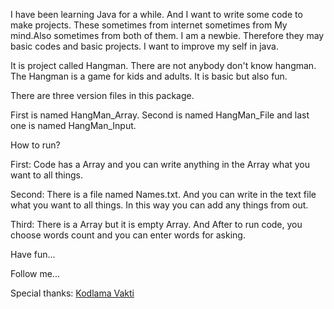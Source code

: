 I have been learning Java for a while. 
And I want to write some code to make projects. These sometimes from internet sometimes from My mind.Also sometimes from both of them.
I am a newbie. Therefore they may basic codes and basic projects.
I want to improve my self in java.

It is project called Hangman. There are not anybody don't know hangman. The Hangman is a game for kids and adults. It is basic but also fun.

There are three version files in this package. 

First is named HangMan_Array. Second is named HangMan_File and last one is named HangMan_Input.

How to run?

First: Code has a Array and you can write anything in the Array what you want to all things.

Second: There is a file named Names.txt. And you can write in the text file what you want to all things. In this way you can add any things from out.

Third: There is a Array but it is empty Array. And After to run code, you choose words count and you can enter words for asking.

Have fun...

Follow me...


Special thanks:
[Kodlama Vakti](https://www.youtube.com/watch?v=ywNUY9xd2DA&list=PLEcJSEQK_cD4HTOlqV7xxMH0CYi29adgX&index=34)
